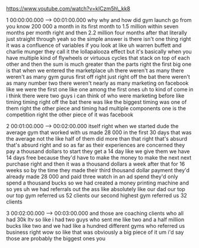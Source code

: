https://www.youtube.com/watch?v=kICzm5h\_kk8

1 00:00:00.000 --\> 00:01:00.000 why why and how did gym launch go from
you know 200 000 a month in its first month to 1.5 million within seven
months per month right and then 2.2 million four months after that
literally just straight through yeah so the simple answer is there isn't
one thing right it was a confluence of variables if you look at like uh
warren buffett and charlie munger they call it the lollapalooza effect
but it's basically when you have multiple kind of flywheels or virtuous
cycles that stack on top of each other and then the sum is much greater
than the parts right the first big one is that when we entered the
marketplace uh there weren't as many there weren't as many gym gurus
first off right just right off the bat there weren't as many number two
there weren't nearly as many marketing on facebook like we were the
first one like one among the first ones uh to kind of come in i think
there were two guys i can think of who were marketing before like timing
timing right off the bat there was like the biggest timing was one of
them right the other piece and timing had multiple components one is the
competition right the other piece of it was facebook

2 00:01:00.000 --\> 00:02:00.000 itself right when we started dude the
average gym that worked with us made 28 000 in the first 30 days that
was the average not the like half of them did more than that right
that's absurd that's absurd right and so as far as their experiences are
concerned they pay a thousand dollars to start they get a 14 day like we
give them we have 14 days free because they'd have to make the money to
make the next next purchase right and then it was a thousand dollars a
week after that for 16 weeks so by the time they made their third
thousand dollar payment they'd already made 28 000 and paid three watch
in an ad spend they'd only spend a thousand bucks so we had created a
money printing machine and so yes uh we had referrals out the ass like
absolutely like our dad our top our top gym referred us 52 clients our
second highest gym referred us 32 clients

3 00:02:00.000 --\> 00:03:00.000 and those are coaching clients who all
had 30k ltv so like i had two guys who sent me like two and a half
million bucks like two and we had like a hundred different gyms who
referred us business right wow so like that was obviously a big piece of
it um i'd say those are probably the biggest ones you
